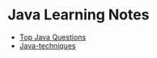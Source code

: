 # Java Learning Notes

- [Top Java Questions](https://github.com/tagnja/learning-notes/blob/master/java/java-top-question.md)
- [Java-techniques](https://github.com/tagnja/learning-notes/blob/master/java/java-techniques.md)

